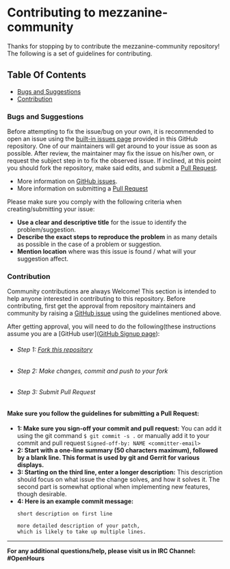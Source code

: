 # Contributing to mezzanine-community

Thanks for stopping by to contribute the mezzanine-community repository! The following is a set of guidelines for contributing.

## Table Of Contents

- [Bugs and Suggestions](#bugs-and-suggestions)
- [Contribution](#contribution)

### Bugs and Suggestions

Before attempting to fix the issue/bug on your own, it is recommended to open an issue using the [built-in issues page](https://github.com/96boards/mezzanine-community/issues) provided in this GitHub repository. One of our maintainers will get around to your issue as soon as possible. After review, the maintainer may fix the issue on his/her own, or request the subject step in to fix the observed issue. If inclined, at this point you should fork the repository, make said edits, and submit a [Pull Request](https://help.github.com/articles/about-pull-requests/).

- More information on [GitHub issues](https://guides.github.com/features/issues/).
- More information on submitting a [Pull Request](https://help.github.com/articles/about-pull-requests/)

Please make sure you comply with the following criteria when creating/submitting your issue:

- **Use a clear and descriptive title** for the issue to identify the problem/suggestion.
- **Describe the exact steps to reproduce the problem** in as many details as possible in the case of a problem or suggestion.
- **Mention location** where was this issue is found / what will your suggestion affect.

### Contribution

 Community contributions are always Welcome! This section is intended to help anyone interested in contributing to this repository. Before contributing, first get the approval from repository maintainers and community by raising a [GitHub issue](https://github.com/96boards/mezzanine-community/issues) using the guidelines mentioned above.

After getting approval, you will need to do the following(these instructions assume you are a [GitHub user]([GitHub Signup page](https://github.com/join)):
- ###### Step 1: [Fork this repository](https://help.github.com/articles/fork-a-repo/)

- ###### Step 2: Make changes, commit and push to your fork

- ###### Step 3: Submit Pull Request


#### Make sure you follow the guidelines for submitting a Pull Request:
- **1: Make sure you sign-off your commit and pull request:** You can add it using the git command ```$ git commit -s .``` or manually add it to your commit and pull request ```Signed-off-by: NAME <committer-email>```
- **2: Start with a one-line summary (50 characters maximum), followed by a blank line. This format is used by git and Gerrit for various displays.**
- **3: Starting on the third line, enter a longer description:** This description should focus on what issue the change solves, and how it solves it. The second part is somewhat optional when implementing new features, though desirable.
- **4: Here is an example commit message:**
  ```
  short description on first line

  more detailed description of your patch,
  which is likely to take up multiple lines.
  ```

***

**For any additional questions/help, please visit us in IRC Channel: #OpenHours**
